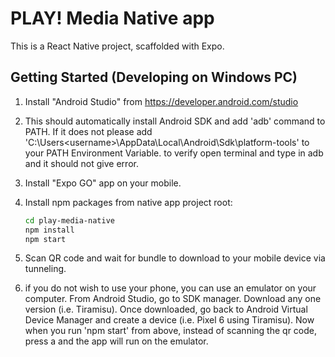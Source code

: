 # PLAY! Media Native app

This is a React Native project, scaffolded with Expo.

## Getting Started (Developing on Windows PC)

1. Install "Android Studio" from https://developer.android.com/studio

1. This should automatically install Android SDK and add 'adb' command to PATH. If it does not please add 'C:\Users\<username>\AppData\Local\Android\Sdk\platform-tools' to your PATH Environment Variable. to verify open terminal and type in adb and it should not give error.

1. Install "Expo GO" app on your mobile.

1. Install npm packages from native app project root:

    ```bash
    cd play-media-native
    npm install
    npm start
    ```

1. Scan QR code and wait for bundle to download to your mobile device via tunneling.

1. if you do not wish to use your phone, you can use an emulator on your computer. From Android Studio, go to SDK manager. Download any one version (i.e. Tiramisu). Once downloaded, go back to Android Virtual Device Manager and create a device (i.e. Pixel 6 using Tiramisu). Now when you run 'npm start' from above, instead of scanning the qr code, press a and the app will run on the emulator.
